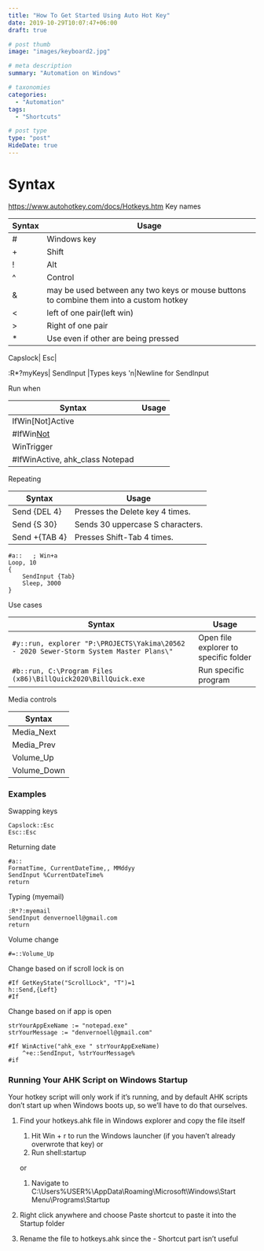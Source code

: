 ```yaml
---
title: "How To Get Started Using Auto Hot Key"
date: 2019-10-29T10:07:47+06:00
draft: true

# post thumb
image: "images/keyboard2.jpg"

# meta description
summary: "Automation on Windows"

# taxonomies
categories:
  - "Automation"
tags:
  - "Shortcuts"

# post type
type: "post"
HideDate: true
---
```


# Syntax

https://www.autohotkey.com/docs/Hotkeys.htm
Key names

| Syntax | Usage                                                                                  |
| ------ | -------------------------------------------------------------------------------------- |
| #      | Windows key                                                                            |
| +      | Shift                                                                                  |
| !      | Alt                                                                                    |
| ^      | Control                                                                                |
| &      | may be used between any two keys or mouse buttons to combine them into a custom hotkey |
| <      | left of one pair(left win)                                                             |
| >      | Right of one pair                                                                      |
| \*     | Use even if other are being pressed                                                    |

Capslock|
Esc|

:R\*?myKeys|
SendInput |Types keys
'n|Newline for SendInput

Run when

| Syntax                          | Usage |
| ------------------------------- | ----- |
| IfWin[Not]Active                |
| #IfWin[Not](Active/Exist)       |
| WinTrigger                      |
| #IfWinActive, ahk_class Notepad |

Repeating

| Syntax        | Usage                            |
| ------------- | -------------------------------- |
| Send {DEL 4}  | Presses the Delete key 4 times.  |
| Send {S 30}   | Sends 30 uppercase S characters. |
| Send +{TAB 4} | Presses Shift-Tab 4 times.       |

```ahk
#a::   ; Win+a
Loop, 10
{
    SendInput {Tab}
    Sleep, 3000
}
```

Use cases

| Syntax                                                                                 | Usage                                 |
| -------------------------------------------------------------------------------------- | ------------------------------------- |
| `#y::run, explorer "P:\PROJECTS\Yakima\20562 - 2020 Sewer-Storm System Master Plans\"` | Open file explorer to specific folder |
| `#b::run, C:\Program Files (x86)\BillQuick2020\BillQuick.exe`                          | Run specific program                  |

Media controls

| Syntax      |
| ----------- |
| Media_Next  |
| Media_Prev  |
| Volume_Up   |
| Volume_Down |

### Examples

Swapping keys

```ahk
Capslock::Esc
Esc::Esc
```

Returning date

```ahk
#a::
FormatTime, CurrentDateTime,, MMddyy
SendInput %CurrentDateTime%
return
```

Typing (myemail)

```ahk
:R*?:myemail
SendInput denvernoell@gmail.com
return
```

Volume change

```ahk
#=::Volume_Up
```

Change based on if scroll lock is on

```ahk
#If GetKeyState("ScrollLock", "T")=1
h::Send,{Left}
#If
```

Change based on if app is open

```ahk
strYourAppExeName := "notepad.exe"
strYourMessage := "denvernoell@gmail.com"

#If WinActive("ahk_exe " strYourAppExeName)
    ^+e::SendInput, %strYourMessage%
#if
```

### Running Your AHK Script on Windows Startup

Your hotkey script will only work if it’s running, and by default AHK scripts don’t start up when Windows boots up, so we’ll have to do that ourselves.

1. Find your hotkeys.ahk file in Windows explorer and copy the file itself

   1. Hit Win + r to run the Windows launcher (if you haven’t already overwrote that key) or
   2. Run shell:startup

   or

   1. Navigate to C:\Users\%USER%\AppData\Roaming\Microsoft\Windows\Start Menu\Programs\Startup

2. Right click anywhere and choose Paste shortcut to paste it into the Startup folder
3. Rename the file to hotkeys.ahk since the - Shortcut part isn’t useful
